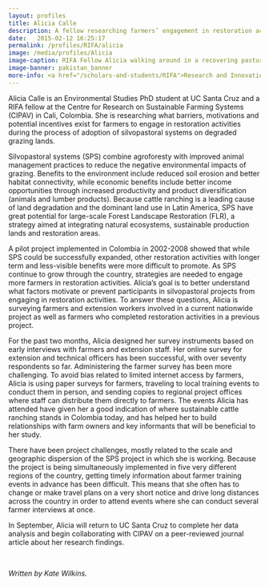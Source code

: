 ```yaml
---
layout: profiles
title: Alicia Calle
description: A fellow researching farmers’ engagement in restoration activities within silvopastoral projects
date:   2015-02-12 16:25:17
permalink: /profiles/RIFA/alicia
image: /media/profiles/Alicia
image-caption: RIFA Fellow Alicia walking around in a recovering pasture
image-banner: pakistan_banner
more-info: <a href="/scholars-and-students/RIFA">Research and Innovation Fellowship for Agriculture (RIFA)</a><br><a href="http://iad.ucdavis.edu/">International Agricultural Development Graduate Group</a>
---
```


Alicia Calle is an Environmental Studies PhD student at UC Santa Cruz and a RIFA fellow at the Centre for Research on Sustainable Farming Systems (CIPAV) in Cali, Colombia. She is researching what barriers, motivations and potential incentives exist for farmers to engage in restoration activities during the process of adoption of silvopastoral systems on degraded grazing lands. <br>

Silvopastoral systems (SPS) combine agroforesty with improved animal management practices to reduce the negative environmental impacts of grazing. Benefits to the environment include reduced soil erosion and better habitat connectivity, while economic benefits include better income opportunities through increased productivity and product diversification (animals and lumber products). Because cattle ranching is a leading cause of land degradation and the dominant land use in Latin America, SPS have great potential for large-scale Forest Landscape Restoration (FLR), a strategy aimed at integrating natural ecosystems, sustainable production lands and restoration areas. <br>

A pilot project implemented in Colombia in 2002-2008 showed that while SPS could be successfully expanded, other restoration activities with longer term and less-visible benefits were more difficult to promote. As SPS continue to grow through the country, strategies are needed to engage more farmers in restoration activities. Alicia’s goal is to better understand what factors motivate or prevent participants in silvopastoral projects from engaging in restoration activities. To answer these questions, Alicia is surveying farmers and extension workers involved in a current nationwide project as well as farmers who completed restoration activities in a previous project. <br>

For the past two months, Alicia designed her survey instruments based on early interviews with farmers and extension staff. Her online survey for extension and technical officers has been successful, with over seventy respondents so far. Administering the farmer survey has been more challenging. To avoid bias related to limited internet access by farmers, Alicia is using paper surveys for farmers, traveling to local training events to conduct them in person, and sending copies to regional project offices where staff can distribute them directly to farmers. The events Alicia has attended have given her a good indication of where sustainable cattle ranching stands in Colombia today, and has helped her to build relationships with farm owners and key informants that will be beneficial to her study. <br>

There have been project challenges, mostly related to the scale and geographic dispersion of the SPS project in which she is working. Because the project is being simultaneously implemented in five very different regions of the country, getting timely information about farmer training events in advance has been difficult. This means that she often has to change or make travel plans on a very short notice and drive long distances across the country in order to attend events where she can conduct several farmer interviews at once. <br>

In September, Alicia will return to UC Santa Cruz to complete her data analysis and begin collaborating with CIPAV on a peer-reviewed journal article about her research findings. <br>

<br>

<p><i>Written by Kate Wilkins.</i></p>
